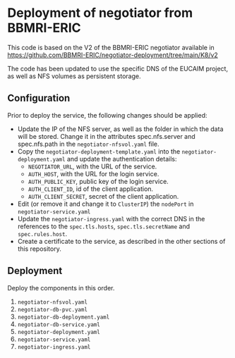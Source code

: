 # Deployment of negotiator from BBMRI-ERIC

This code is based on the V2 of the BBMRI-ERIC negotiator available in https://github.com/BBMRI-ERIC/negotiator-deployment/tree/main/K8/v2

The code has been updated to use the specific DNS of the EUCAIM project, as well as NFS volumes as persistent storage.

## Configuration
Prior to deploy the service, the following changes should be applied:
- Update the IP of the NFS server, as well as the folder in which the data will be stored. Change it in the attributes spec.nfs.server and spec.nfs.path in the `negotiator-nfsvol.yaml` file.
- Copy the  `negotiator-deployment-template.yaml` into the `negotiator-deployment.yaml` and update the authentication details:
  - `NEGOTIATOR_URL`, with the URL of the service.
  - `AUTH_HOST`, with the URL for the login service.
  - `AUTH_PUBLIC_KEY`, public key of the login service.
  - `AUTH_CLIENT_ID`, id of the client application.
  - `AUTH_CLIENT_SECRET`, secret of the client application.
- Edit (or remove it and change it to `ClusterIP`) the `nodePort` in `negotiator-service.yaml`
- Update the `negotiator-ingress.yaml` with the correct DNS in the references to the `spec.tls.hosts`, `spec.tls.secretName` and `spec.rules.host`.
- Create a certificate to the service, as described in the other sections of this repository.

## Deployment

Deploy the components in this order.
1. `negotiator-nfsvol.yaml`
2. `negotiator-db-pvc.yaml`
3. `negotiator-db-deployment.yaml`
4. `negotiator-db-service.yaml`
5. `negotiator-deployment.yaml`
6. `negotiator-service.yaml`
7. `negotiator-ingress.yaml` 
              

    
